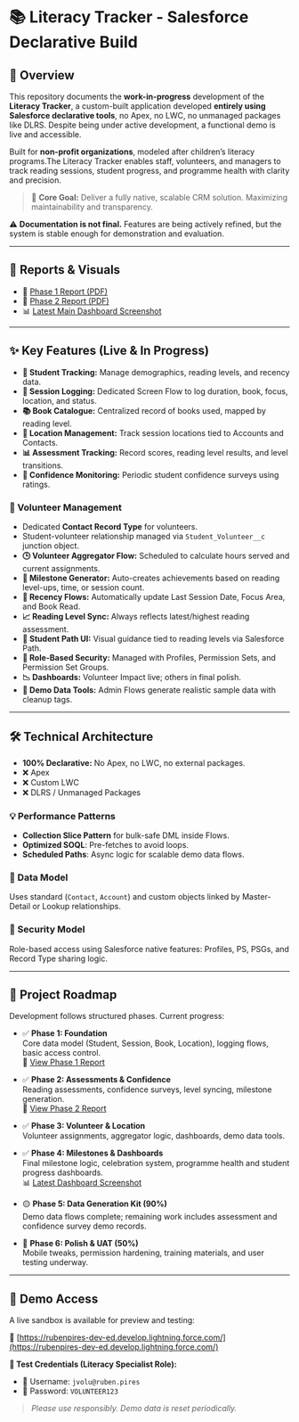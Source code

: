 # 📚 Literacy Tracker - Salesforce Declarative Build

## 🚧 Overview

This repository documents the **work-in-progress** development of the **Literacy Tracker**, a custom-built application developed **entirely using Salesforce declarative tools**, no Apex, no LWC, no unmanaged packages like DLRS. Despite being under active development, a functional demo is live and accessible.

Built for **non-profit organizations**, modeled after children’s literacy programs.The Literacy Tracker enables staff, volunteers, and managers to track reading sessions, student progress, and programme health with clarity and precision.

> 🎯 **Core Goal:** Deliver a fully native, scalable CRM solution. Maximizing maintainability and transparency.

⚠️ **Documentation is not final.** Features are being actively refined, but the system is stable enough for demonstration and evaluation.

---

## 📄 Reports & Visuals

- 📘 [Phase 1 Report (PDF)](https://github.com/Rwb3n/Salesforce_Literacy_Tracker_Demo/blob/main/literacy%20tracker%20phase%201%20report.pdf)  
- 📗 [Phase 2 Report (PDF)](https://github.com/Rwb3n/Salesforce_Literacy_Tracker_Demo/blob/main/literacy%20tracker%20phase%202%20report.pdf)  
- 📊 [Latest Main Dashboard Screenshot](https://github.com/Rwb3n/Salesforce_Literacy_Tracker_Demo/blob/main/Screenshot%202025-05-04%20185553.png)

---

## ✨ Key Features (Live & In Progress)

- **👦 Student Tracking:** Manage demographics, reading levels, and recency data.
- **📖 Session Logging:** Dedicated Screen Flow to log duration, book, focus, location, and status.
- **📚 Book Catalogue:** Centralized record of books used, mapped by reading level.
- **📍 Location Management:** Track session locations tied to Accounts and Contacts.
- **📊 Assessment Tracking:** Record scores, reading level results, and level transitions.
- **💬 Confidence Monitoring:** Periodic student confidence surveys using ratings.

### 🤝 Volunteer Management

- Dedicated **Contact Record Type** for volunteers.
- Student-volunteer relationship managed via `Student_Volunteer__c` junction object.
- **🕒 Volunteer Aggregator Flow:** Scheduled to calculate hours served and current assignments.
- **🏅 Milestone Generator:** Auto-creates achievements based on reading level-ups, time, or session count.
- **🔁 Recency Flows:** Automatically update Last Session Date, Focus Area, and Book Read.
- **📈 Reading Level Sync:** Always reflects latest/highest reading assessment.
- **🚦 Student Path UI:** Visual guidance tied to reading levels via Salesforce Path.
- **🔐 Role-Based Security:** Managed with Profiles, Permission Sets, and Permission Set Groups.
- **📉 Dashboards:** Volunteer Impact live; others in final polish.
- **🧪 Demo Data Tools:** Admin Flows generate realistic sample data with cleanup tags.

---

## 🛠️ Technical Architecture

- **100% Declarative:** No Apex, no LWC, no external packages.
- ❌ Apex  
- ❌ Custom LWC  
- ❌ DLRS / Unmanaged Packages

### 💡 Performance Patterns

- **Collection Slice Pattern** for bulk-safe DML inside Flows.
- **Optimized SOQL**: Pre-fetches to avoid loops.
- **Scheduled Paths**: Async logic for scalable demo data flows.

### 🧱 Data Model

Uses standard (`Contact`, `Account`) and custom objects linked by Master-Detail or Lookup relationships.

### 🔐 Security Model

Role-based access using Salesforce native features: Profiles, PS, PSGs, and Record Type sharing logic.

---

## 🚦 Project Roadmap

Development follows structured phases. Current progress:

- ✅ **Phase 1: Foundation**  
  Core data model (Student, Session, Book, Location), logging flows, basic access control.  
  📘 [View Phase 1 Report](https://github.com/Rwb3n/Salesforce_Literacy_Tracker_Demo/blob/main/literacy%20tracker%20phase%201%20report.pdf)

- ✅ **Phase 2: Assessments & Confidence**  
  Reading assessments, confidence surveys, level syncing, milestone generation.  
  📗 [View Phase 2 Report](https://github.com/Rwb3n/Salesforce_Literacy_Tracker_Demo/blob/main/literacy%20tracker%20phase%202%20report.pdf)

- ✅ **Phase 3: Volunteer & Location**  
  Volunteer assignments, aggregator logic, dashboards, demo data tools.

- ✅ **Phase 4: Milestones & Dashboards**  
  Final milestone logic, celebration system, programme health and student progress dashboards.  
  📊 [Latest Dashboard Screenshot](https://github.com/Rwb3n/Salesforce_Literacy_Tracker_Demo/blob/main/Screenshot%202025-05-04%20185553.png)

- 🟡 **Phase 5: Data Generation Kit (90%)**  
  Demo data flows complete; remaining work includes assessment and confidence survey demo records.

- 🔵 **Phase 6: Polish & UAT (50%)**  
  Mobile tweaks, permission hardening, training materials, and user testing underway.

---

## 🚀 Demo Access

A live sandbox is available for preview and testing:

🔗 [https://rubenpires-dev-ed.develop.lightning.force.com/](https://rubenpires-dev-ed.develop.lightning.force.com/)

**🧪 Test Credentials (Literacy Specialist Role):**  
- 👤 Username: `jvolu@ruben.pires`  
- 🔑 Password: `VOLUNTEER123`  

> *Please use responsibly. Demo data is reset periodically.*
